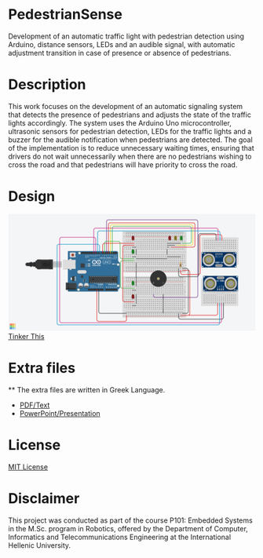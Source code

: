 # PedestrianSense

Development of an automatic traffic light with pedestrian detection using Arduino, distance sensors, LEDs and an audible
signal, with automatic adjustment transition in case of presence or absence of pedestrians.

# Description

This work focuses on the development of an automatic signaling system that detects the presence of pedestrians and
adjusts the state of the traffic lights accordingly. The system uses the Arduino Uno microcontroller, ultrasonic sensors
for pedestrian detection, LEDs for the traffic lights and a buzzer for the audible notification when pedestrians are
detected. The goal of the implementation is to reduce unnecessary waiting times, ensuring that drivers do not wait
unnecessarily when there are no pedestrians wishing to cross the road and that pedestrians will have priority to cross
the road.

# Design

![TinkerCad Design](./assets/PedestrianSense_tinkercad.png)
[Tinker This](https://www.tinkercad.com/things/7rupZ55A2RG-pedestriansense?sharecode=2-Y8UZJDhC64ENvKhkmB4mk3aNhrKVhh2EfPOBmN8SA)

# Extra files
** The extra files are written in Greek Language.
* [PDF/Text](./assets/PedestrianSense.pdf)
* [PowerPoint/Presentation](./assets/PedestrianSense.pptx)

# License

[MIT License](./LICENSE)

# Disclaimer

This project was conducted as part of the course Ρ101: Embedded Systems in the M.Sc. program in Robotics, offered by the
Department of Computer, Informatics and Telecommunications Engineering at the International Hellenic University.
